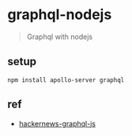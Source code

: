 # graphql-nodejs
> Graphql with nodejs

## setup
```
npm install apollo-server graphql
```

## ref

- [hackernews-graphql-js](https://github.com/howtographql/graphql-js)


